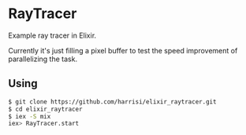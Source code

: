 # RayTracer

Example ray tracer in Elixir.

Currently it's just filling a pixel buffer to test the speed improvement of
parallelizing the task.

## Using

```sh
$ git clone https://github.com/harrisi/elixir_raytracer.git
$ cd elixir_raytracer
$ iex -S mix
iex> RayTracer.start
```
